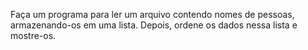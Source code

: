 Faça um programa para ler um arquivo contendo nomes de pessoas, armazenando-os em uma lista. Depois, ordene os dados nessa lista e mostre-os.